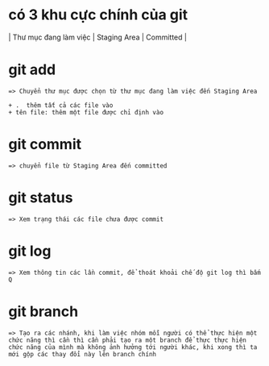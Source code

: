   # có 3 khu cực chính của git

  | Thư mục đang làm việc      | Staging Area | Committed |
  

  # git add

    => Chuyển thư mục được chọn từ thư mục đang làm việc đến Staging Area

    + .  thêm tất cả các file vào
    + tên file: thêm một file được chỉ định vào

  # git commit

    => chuyển file từ Staging Area đến committed
  
  # git status

    => Xem trạng thái các file chưa được commit

  # git log

    => Xem thông tin các lần commit, để thoát khoải chế độ git log thì bấm Q

  # git branch

    => Tạo ra các nhánh, khi làm việc nhóm mỗi người có thể thực hiện một chức năng thì cần thì cần phải tạo ra một branch để thực thực hiện chức năng của mình mà không ảnh hưởng tới người khác, khi xong thì ta mới gộp các thay đổi này lên branch chính